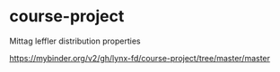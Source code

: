 # course-project
Mittag leffler distribution properties

https://mybinder.org/v2/gh/lynx-fd/course-project/tree/master/master
